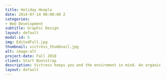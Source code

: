 ```yaml
---
title: Holiday Hoopla
date: 2014-07-14 00:00:00 Z
categories:
- Web Development
subtitle: Graphic Design
layout: default
modal-id: 5
img: EditedFull.jpg
thumbnail: victress_thumbnail.jpg
alt: image-alt
project-date: Fall 2018
client: Start Bootstrap
description: Victress keeps you and the enviroment in mind. An organic, eco-friendly, cruelty-free, and luxurious beauty line that combines functionality and fun.
layout: default
---
```

